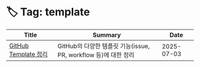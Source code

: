 # 🏷️ Tag: template

| Title | Summary | Date |
|-------|---------|------|
| [GitHub Template 정리](https://github.com/MinHyeok-lee1/TIL/blob/main/2025/07/03-Template.md) | GitHub의 다양한 템플릿 기능(issue, PR, workflow 등)에 대한 정리 | 2025-07-03 |
